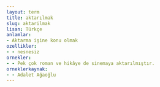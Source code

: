 ```yaml
---
layout: term
title: aktarılmak
slug: aktarilmak
lisan: Türkçe
anlamlar:
- Aktarma işine konu olmak
ozellikler:
- - nesnesiz
ornekler:
- - Pek çok roman ve hikâye de sinemaya aktarılmıştır.
orneklerkaynak:
- - Adalet Ağaoğlu
---
```

